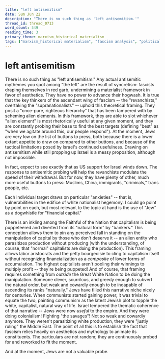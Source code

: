 ```yaml
---
title: "left antisemitism"
date: Sun Jun 22
description: "There is no such thing as 'left antisemitism.'"
thread_id: thread_0713
word_count: 549
reading_time: 3
primary_theme: marxism_historical materialism
tags: ["marxism_historical materialism", "fascism analysis", "political economy", "imperialism_colonialism", "cultural criticism"]
---
```


# left antisemitism

There is no such thing as "left antisemitism." Any actual antisemitic mythemes you spot among "the left" are the result of syncretism: fascists draping themselves in red garb, undermining a materialist framework in favor of aesthetics. They have no power to advance their hogwash. It is true that the key thinkers of the ascendant wing of fascism -- the "revanchists," overtaking the "supranationalists" -- uphold this theoretical framing. They posit a "once-pure, righteous hierarchy" that has been tampered with by scheming alien elements. In this framework, they are able to slot whichever "alien element" is most rhetorically useful at any given moment, and they are constantly probing their base to find the best targets (defining "best" as "when we agitate around this, our people respond"). At the moment, Jews are very low on the list of buttons to press, both because there is a lower extant appetite to draw on compared to other buttons, and because of the tactical limitations posed by Israel's continued usefulness. Drawing on antisemitism while still propping up Israel is a messy proposition, although not impossible.

In fact, expect to see exactly that as US support for Israel winds down. The response to antisemitic probing will help the revanchists modulate the speed of their withdrawal. But for now, they have plenty of other, much more useful buttons to press: Muslims, China, immigrants, "criminals," trans people, etc.

Each individual target draws on particular "anxieties" -- that is, vulnerabilities in the edifice of white nationalist hegemony. I could go point by point on each, but most relevant to the topic at hand is the use of "Jew" as a dogwhistle for "financial capital."

There is an inkling among the Faithful of the Nation that capitalism is being puppeteered and diverted from its "natural form" by "bankers." This conception allows them to pin any perceived fall in standing on the manipulation of capital by those who don't deserve it -- an alien entity who parasitizes production without producing (with the understanding, of course, that "normal" capitalists are doing the production). This framing allows labor aristocrats and the petty bourgeoisie to cling to capitalism itself without recognizing financialization as a *composite* of lower forms of accumulation. The highest capitalists aren't pooling their winnings to multiply profit -- they're being puppeted! And of course, that framing requires something from *outside* the Great White Nation to be doing the manipulation. Someone clever, scurrilous, and greedy enough to subvert the natural order, but weak and cowardly enough to be incapable of ascending its ranks "naturally." Jews have filled this narrative niche nicely for centuries. When communists started gaining power, it was trivial to equate the two, painting communism as the latest Jewish plot to topple the white, capitalist, natural way of life. Israel tempered the thematic coherence of that narrative -- Jews were now *useful* to the empire. And they were doing colonialism! Fighting "the savages"! Not so weak and cowardly anymore. They weren't parasitizing white production, they were "justly ruling" the Middle East. The point of all this is to establish the fact that fascism relies heavily on aesthetics and mythology to animate its constituents. The particulars are not random; they are continuously probed for and reworked to fit the moment.

And at the moment, Jews are not a valuable probe.